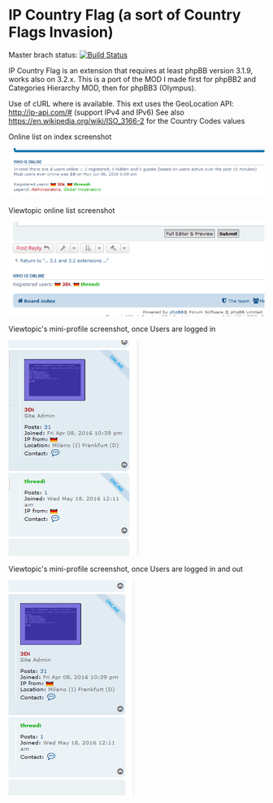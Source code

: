 # IP Country Flag (a sort of Country Flags Invasion)

Master brach status: [![Build Status](https://travis-ci.org/3D-I/IP-Country-Flags.svg)](https://travis-ci.org/3D-I/IP-Country-Flags)

IP Country Flag is an extension that requires at least phpBB version 3.1.9, works also on 3.2.x.
This is a port of the MOD I made first for phpBB2 and Categories Hierarchy MOD, then for phpBB3 (Olympus).

Use of cURL where is available. 
This ext uses the GeoLocation API: http://ip-api.com/# (support IPv4 and IPv6)
See also https://en.wikipedia.org/wiki/ISO_3166-2 for the Country Codes values

Online list on index screenshot

![Screenshot](v0002-online_list.png)

Viewtopic online list screenshot

![Screenshot](v0002-viewtopic_online_list.png)

Viewtopic's mini-profile screenshot, once Users are logged in

![Screenshot](v0002-viewtopic-in.png)

Viewtopic's mini-profile screenshot, once Users are logged in and out

![Screenshot](v0002-viewtopic-out.png)

